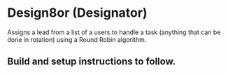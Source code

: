 # Design8or (Designator)
Assigns a lead from a list of a users to handle a task (anything that can be done in rotation) using a Round Robin algorithm.

## Build and setup instructions to follow.